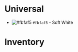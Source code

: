 # Universal
- ![#fbfaf5](https://placehold.co/15x15/fbfaf5/fbfaf5.png) `#fbfaf5` - Soft White

# Inventory

